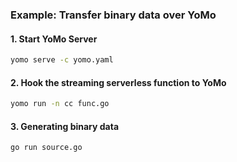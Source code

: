 ### Example: Transfer binary data over YoMo

#### 1. Start YoMo Server

```bash
yomo serve -c yomo.yaml
```

#### 2. Hook the streaming serverless function to YoMo

```bash
yomo run -n cc func.go
```

#### 3. Generating binary data

```bash
go run source.go
```